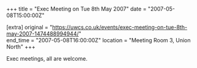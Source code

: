 +++
title = "Exec Meeting on Tue 8th May 2007"
date = "2007-05-08T15:00:00Z"

[extra]
original = "https://uwcs.co.uk/events/exec-meeting-on-tue-8th-may-2007-1474488994944/"    
end_time = "2007-05-08T16:00:00Z"
location = "Meeting Room 3, Union North"
+++

Exec meetings, all are welcome.

